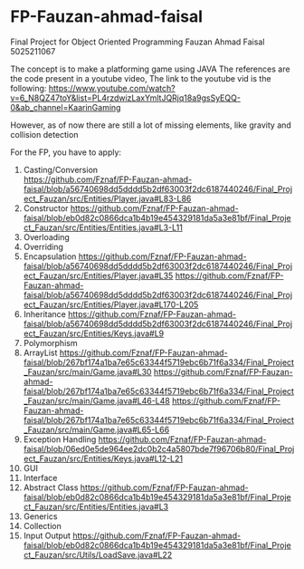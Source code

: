 # FP-Fauzan-ahmad-faisal

Final Project for Object Oriented Programming
Fauzan Ahmad Faisal
5025211067

The concept is to make a platforming game using JAVA
The references are the code present in a youtube video,
The link to the youtube vid is the following:
https://www.youtube.com/watch?v=6_N8QZ47toY&list=PL4rzdwizLaxYmltJQRjq18a9gsSyEQQ-0&ab_channel=KaarinGaming

However, as of now there are still a lot of missing elements, like gravity and collision detection

For the FP, you have to apply:
1. Casting/Conversion   
https://github.com/Fznaf/FP-Fauzan-ahmad-faisal/blob/a56740698dd5dddd5b2df63003f2dc6187440246/Final_Project_Fauzan/src/Entities/Player.java#L83-L86
2. Constructor
https://github.com/Fznaf/FP-Fauzan-ahmad-faisal/blob/eb0d82c0866dca1b4b19e454329181da5a3e81bf/Final_Project_Fauzan/src/Entities/Entities.java#L3-L11
3. Overloading
4. Overriding
5. Encapsulation
https://github.com/Fznaf/FP-Fauzan-ahmad-faisal/blob/a56740698dd5dddd5b2df63003f2dc6187440246/Final_Project_Fauzan/src/Entities/Player.java#L35
https://github.com/Fznaf/FP-Fauzan-ahmad-faisal/blob/a56740698dd5dddd5b2df63003f2dc6187440246/Final_Project_Fauzan/src/Entities/Player.java#L170-L205
6. Inheritance
https://github.com/Fznaf/FP-Fauzan-ahmad-faisal/blob/a56740698dd5dddd5b2df63003f2dc6187440246/Final_Project_Fauzan/src/Entities/Keys.java#L9
7. Polymorphism
8. ArrayList
https://github.com/Fznaf/FP-Fauzan-ahmad-faisal/blob/267bf174a1ba7e65c63344f5719ebc6b71f6a334/Final_Project_Fauzan/src/main/Game.java#L30
https://github.com/Fznaf/FP-Fauzan-ahmad-faisal/blob/267bf174a1ba7e65c63344f5719ebc6b71f6a334/Final_Project_Fauzan/src/main/Game.java#L46-L48
https://github.com/Fznaf/FP-Fauzan-ahmad-faisal/blob/267bf174a1ba7e65c63344f5719ebc6b71f6a334/Final_Project_Fauzan/src/main/Game.java#L65-L66
9. Exception Handling
https://github.com/Fznaf/FP-Fauzan-ahmad-faisal/blob/06ed0e5de964ee2dc0b2c4a5807bde7f96706b80/Final_Project_Fauzan/src/Entities/Keys.java#L12-L21
10. GUI
11. Interface
12. Abstract Class
https://github.com/Fznaf/FP-Fauzan-ahmad-faisal/blob/eb0d82c0866dca1b4b19e454329181da5a3e81bf/Final_Project_Fauzan/src/Entities/Entities.java#L3
13. Generics
14. Collection
15. Input Output
https://github.com/Fznaf/FP-Fauzan-ahmad-faisal/blob/eb0d82c0866dca1b4b19e454329181da5a3e81bf/Final_Project_Fauzan/src/Utils/LoadSave.java#L22
